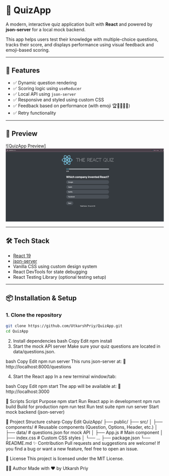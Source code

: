 # 🎯 QuizApp

A modern, interactive quiz application built with **React** and powered by **json-server** for a local mock backend.

This app helps users test their knowledge with multiple-choice questions, tracks their score, and displays performance using visual feedback and emoji-based scoring.

---

## 🚀 Features

- ✅ Dynamic question rendering
- ✅ Scoring logic using `useReducer`
- ✅ Local API using `json-server`
- ✅ Responsive and styled using custom CSS
- ✅ Feedback based on performance (with emoji 🏆🥇🤩🤦‍♂️)
- ✅ Retry functionality

---

## 📸 Preview

![QuizApp Preview]
![alt text](image.png)

---

## 🛠️ Tech Stack

- [React 19](https://reactjs.org/)
- [json-server](https://github.com/typicode/json-server)
- Vanilla CSS using custom design system
- React DevTools for state debugging
- React Testing Library (optional testing setup)

---

## 📦 Installation & Setup

### 1. Clone the repository

```bash
git clone https://github.com/UtkarshPriy/QuizApp.git
cd QuizApp
```

2. Install dependencies
   bash
   Copy
   Edit
   npm install
3. Start the mock API server
   Make sure your quiz questions are located in data/questions.json.

bash
Copy
Edit
npm run server
This runs json-server at:
📍 http://localhost:8000/questions

4. Start the React app
   In a new terminal window/tab:

bash
Copy
Edit
npm start
The app will be available at:
📍 http://localhost:3000

🧪 Scripts
Script Purpose
npm start Run React app in development
npm run build Build for production
npm run test Run test suite
npm run server Start mock backend (json-server)

📁 Project Structure
csharp
Copy
Edit
QuizApp/
├── public/
├── src/
│ ├── components/ # Reusable components (Question, Options, Header, etc.)
│ ├── data/ # questions.json for mock API
│ ├── App.js # Main component
│ ├── index.css # Custom CSS styles
│ └── ...
├── package.json
└── README.md
✨ Contribution
Pull requests and suggestions are welcome!
If you find a bug or want a new feature, feel free to open an issue.

📝 License
This project is licensed under the MIT License.

🙋‍♂️ Author
Made with ❤️ by Utkarsh Priy
